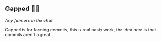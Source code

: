 ## Gapped 🧑‍🌾

*Any farmers in the chat*

Gapped is for farming commits, this is real nasty work, the idea here is that commits aren't a great
